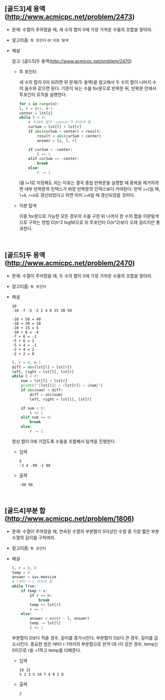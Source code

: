 ## [골드3]세 용액(http://www.acmicpc.net/problem/2473)

- 문제: 수열이 주어졌을 때, 세 수의 합이 0에 가장 가까운 수들의 조합을 찾아라.

* 알고리즘: `투 포인터` or `이분 탐색`

* 해설

  참고: [골드5]두 용액(http://www.acmicpc.net/problem/2470)

  - 투 포인터

    세 수의 합이 0이 되려면 위 문제(두 용액)을 참고해서 두 수의 합이 나머지 수의 음수와 같으면 된다. 기준이 되는 수를 for문으로 반복한 뒤, 반복문 안에서 투포인터 로직을 실행한다.

    ```python
    for i in range(n):
    l, r = i+1, n-1
    center = lst[i]
    while l < r:
        # 두개의 합이 -center가 되어야 함
        curSum = lst[l] + lst[r]
        if abs(curSum + center) < result:
            result = abs(curSum + center)
            answer = [i, l, r]

        if curSum < -center:
            l += 1
        elif curSum == -center:
            break
        else:
            r -= 1
    ```

    l을 i+1로 지정해도 되는 이유는 결국 중첩 반복문을 실행할 때 중복을 제거하려면 내부 반복문의 인덱스가 바깥 반복문의 인덱스보다 커야된다. 만약 `i=2`일 때, `l=0`, `r=5`로 갱신되었다고 하면 이미 `i=0`일 때 갱신되었을 것이다.

  - 이분 탑색

    이중 for문으로 가능한 모든 경우의 수를 구한 뒤 나머지 한 수의 합을 이분탐색으로 구하는 방법
    O(n^2 logN)으로 위 투포인터 O(n^2)보다 오래 걸리지만 통과한다.

<br>

## [골드5]두 용액(http://www.acmicpc.net/problem/2470)

- 문제: 수열이 주어졌을 때, 두 수의 합이 0에 가장 가까운 수들의 조합을 찾아라.

* 알고리즘: `투 포인터`

* 해설

  ```
  10
  -10 -7 -5 -2 2 4 6 15 30 50

  -10 + 50 = 40
  -10 + 30 = 20
  -10 + 15 = 5
  -10 + 6 = -4
  -7 + 6 = -1
  -5 + 6 = 1
  -5 + 4 = -1
  -2 + 4 = 2
  -2 + 2 = 0
  ```

  ```python
  l, r = 0, n-1
  diff = abs(lst[l] + lst[r])
  left, right = lst[l], lst[r]
  while l < r:
      num = lst[l] + lst[r]
      print(f"{lst[l]} + {lst[r]} = {num}")
      if abs(num) < diff:
          diff = abs(num)
          left, right = lst[l], lst[r]

      if num < 0:
          l += 1
      elif num == 0:
          break
      else:
          r -= 1
  ```

  항상 합이 0에 가깝도록 수들을 조합해서 탐색을 진행한다.

  - 입력

    ```
    5
    -2 4 -99 -1 98
    ```

  - 출력

    ```
    -99 98
    ```

<br>

## [골드4]부분 합(http://www.acmicpc.net/problem/1806)

- 문제: 수열이 주어졌을 때, 연속된 수열의 부분합이 S이상인 수열 중 가장 짧은 부분 수열의 길이를 구하여라.

* 알고리즘: `투 포인터`

* 해설

  ```python
  l, r = 0, 0
  temp = 0
  answer = sys.maxsize
  # l부터 r-1 까지의 합
  while True:
      if temp < s:
          if r == n:
              break
          temp += lst[r]
          r += 1
      else:
          answer = min(r - l, answer)
          temp -= lst[l]
          l += 1
  ```

  부분합이 S보다 작을 경우, 길이를 증가시킨다. 부분합이 S보다 큰 경우, 길이를 감소시킨다. 중요한 점은 l부터 r-1까지의 부분합으로 만약 l과 r이 같은 경우, temp는 0이므로 r을 +1하고 temp를 더해준다.

  - 입력

    ```
    10 15
    5 1 3 5 10 7 4 9 2 8
    ```

  - 출력

    ```
    2
    ```

<br>
